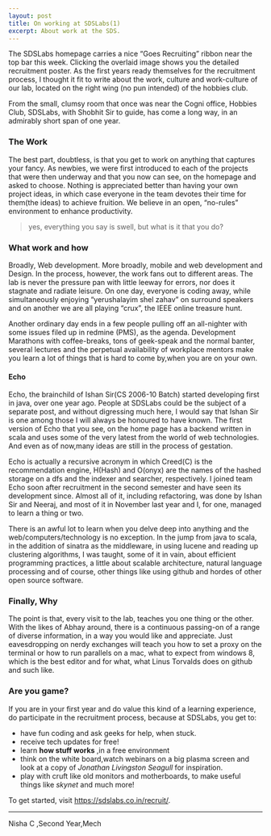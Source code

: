 ```yaml
---
layout: post
title: On working at SDSLabs(1)
excerpt: About work at the SDS.
---
```

The SDSLabs homepage carries a nice  “Goes Recruiting” ribbon near the top bar this week. Clicking the overlaid image shows you the detailed recruitment poster. As the first years ready themselves for the recruitment process, I thought it fit to write about the work, culture and work-culture of our lab, located on the right wing (no pun intended) of the hobbies club.

From the small, clumsy room that once was near the Cogni office, Hobbies Club, SDSLabs, with Shobhit Sir to guide, has come a long way, in an admirably short span of one year. 

### The Work

The best part, doubtless, is that you get to work on anything that captures your fancy. As newbies, we were first introduced to each of the projects that were then underway and that you now can see, on the homepage and asked to choose. Nothing is appreciated better than having your own project ideas, in which case everyone in the team devotes their time for them(the ideas) to achieve fruition.
We believe in an open, “no-rules” environment to enhance productivity. 

> yes, everything you say is swell, but what is it that you do?

### What work and how

Broadly, Web development. More broadly, mobile and web development and Design. In the process, however, the work fans out to different areas. The lab is never the pressure pan with little leeway for errors, nor does it stagnate and radiate leisure. On one day, everyone is coding away, while simultaneously enjoying “yerushalayim shel zahav” on surround speakers and on another we are all playing “crux”, the IEEE online treasure hunt. 

Another ordinary day ends in a few people pulling off an all-nighter with some issues filed up in redmine (PMS), as the agenda. Development Marathons with coffee-breaks, tons of geek-speak and the normal banter, several lectures and the perpetual availability of workplace mentors make you learn a lot of things that is hard to come by,when you are on your own.

#### Echo 

Echo, the brainchild of Ishan Sir(CS 2006-10 Batch) started developing first in java, over one year ago. People at SDSLabs could be the subject of a separate post, and without digressing much here, I would say that Ishan Sir is one among those I will always be honoured to have known. The first version of Echo that you see, on the home page has a backend written in scala and uses some of the very latest from the world of web technologies. And even as of now,many ideas are still in the process of gestation. 

Echo is actually a recursive acronym in which Creed(C) is the recommendation engine, H(Hash) and O(onyx) are the names of the hashed storage on a dfs and the indexer and searcher, respectively. I joined team Echo soon after recruitment in the second semester and have seen its development since. Almost all of it, including refactoring, was done by Ishan Sir and Neeraj, and most of it in November last year and I, for one, managed to learn a thing or two. 

There is an awful lot to learn when you delve deep into anything and the web/computers/technology is no exception. In the jump from java to scala, in the addition of sinatra as the middleware, in using lucene and reading up clustering algorithms, I was taught, some of it in vain, about efficient programming practices, a little about scalable architecture, natural language processing and of course, other things like using github and hordes of other open source software. 

### Finally, __Why__

The point is that, every visit to the lab, teaches you one thing or the other. With the likes of Abhay around, there is a continuous passing-on of a range of diverse information, in a way you would like and appreciate. Just eavesdropping on nerdy exchanges will teach you how to set a proxy on the terminal or how to run parallels on a mac, what to expect from windows 8, which is the best editor and for what, what Linus Torvalds does on github and such like. 

### Are you game?

If you are in your first year and do value this kind of a learning experience, do participate in the recruitment process, because at SDSLabs, you get to:

* have fun coding and ask geeks for help, when stuck.
* receive tech updates for free!
* learn __how stuff works__ ,in a free environment
* think on the white board,watch webinars on a big plasma screen and look at a copy of _Jonathan Livingston Seagull_ for inspiration.
* play with  cruft like old monitors and motherboards, to make useful things like _skynet_ and much more!

To get started, visit <https://sdslabs.co.in/recruit/>.

---
Nisha C ,Second Year,Mech


